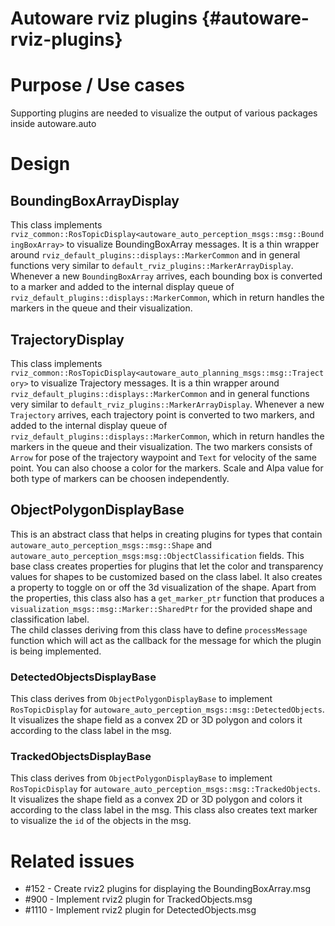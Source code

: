 Autoware rviz plugins {#autoware-rviz-plugins}
=============

# Purpose / Use cases

Supporting plugins are needed to visualize the output of various packages inside autoware.auto

# Design

## BoundingBoxArrayDisplay

This class implements `rviz_common::RosTopicDisplay<autoware_auto_perception_msgs::msg::BoundingBoxArray>`
to visualize BoundingBoxArray messages. It is a thin wrapper around
`rviz_default_plugins::displays::MarkerCommon` and in  general functions very similar to
`default_rviz_plugins::MarkerArrayDisplay`. Whenever a new `BoundingBoxArray` arrives, each
bounding box is converted to a marker and added to the internal display queue of
`rviz_default_plugins::displays::MarkerCommon`, which in return handles the markers in the
queue and their visualization.

## TrajectoryDisplay
This class implements `rviz_common::RosTopicDisplay<autoware_auto_planning_msgs::msg::Trajectory>`
to visualize Trajectory messages. It is a thin wrapper around
`rviz_default_plugins::displays::MarkerCommon` and in  general functions very similar to
`default_rviz_plugins::MarkerArrayDisplay`. Whenever a new `Trajectory` arrives, each
trajectory point is converted to two markers, and added to the internal display queue of
`rviz_default_plugins::displays::MarkerCommon`, which in return handles the markers in the
queue and their visualization.
The two markers consists of `Arrow` for pose of the trajectory waypoint and `Text` for velocity of the same point.
You can also choose a color for the markers. Scale and Alpa value for both type of markers can be choosen independently.

## ObjectPolygonDisplayBase  
This is an abstract class that helps in creating plugins for types that contain `autoware_auto_perception_msgs::msg::Shape` and `autoware_auto_perception_msgs:msg::ObjectClassification` fields. This base class creates properties for plugins that let the color and transparency values for shapes to be customized based on the class label. It also creates a property to toggle on or off the 3d visualization of the shape. Apart from the properties, this class also has a `get_marker_ptr` function that produces a `visualization_msgs::msg::Marker::SharedPtr` for the provided shape and classification label.  
The child classes deriving from this class have to define `processMessage` function which will act as the callback for the message for which the plugin is being implemented.   

### DetectedObjectsDisplayBase  
This class derives from `ObjectPolygonDisplayBase` to implement `RosTopicDisplay` for `autoware_auto_perception_msgs::msg::DetectedObjects`. It visualizes the shape field as a convex 2D or 3D polygon and colors it according to the class label in the msg.  

### TrackedObjectsDisplayBase  
This class derives from `ObjectPolygonDisplayBase` to implement `RosTopicDisplay` for `autoware_auto_perception_msgs::msg::TrackedObjects`. It visualizes the shape field as a convex 2D or 3D polygon and colors it according to the class label in the msg. This class also creates text marker to visualize the `id` of the objects in the msg.  

# Related issues

- #152 - Create rviz2 plugins for displaying the BoundingBoxArray.msg
- #900 - Implement rviz2 plugin for TrackedObjects.msg
- #1110 - Implement rviz2 plugin for DetectedObjects.msg
